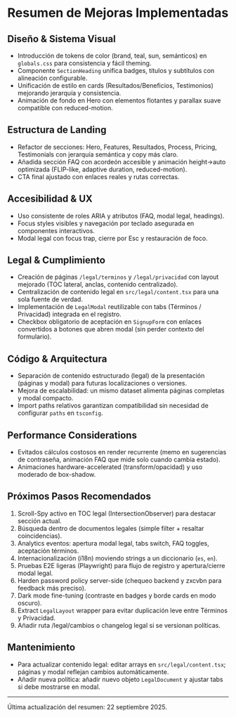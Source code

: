 # Resumen de Mejoras Implementadas

## Diseño & Sistema Visual
- Introducción de tokens de color (brand, teal, sun, semánticos) en `globals.css` para consistencia y fácil theming.
- Componente `SectionHeading` unifica badges, títulos y subtítulos con alineación configurable.
- Unificación de estilo en cards (Resultados/Beneficios, Testimonios) mejorando jerarquía y consistencia.
- Animación de fondo en Hero con elementos flotantes y parallax suave compatible con reduced-motion.

## Estructura de Landing
- Refactor de secciones: Hero, Features, Resultados, Process, Pricing, Testimonials con jerarquía semántica y copy más claro.
- Añadida sección FAQ con acordeón accesible y animación height→auto optimizada (FLIP-like, adaptive duration, reduced-motion).
- CTA final ajustado con enlaces reales y rutas correctas.

## Accesibilidad & UX
- Uso consistente de roles ARIA y atributos (FAQ, modal legal, headings).
- Focus styles visibles y navegación por teclado asegurada en componentes interactivos.
- Modal legal con focus trap, cierre por Esc y restauración de foco.

## Legal & Cumplimiento
- Creación de páginas `/legal/terminos` y `/legal/privacidad` con layout mejorado (TOC lateral, anclas, contenido centralizado).
- Centralización de contenido legal en `src/legal/content.tsx` para una sola fuente de verdad.
- Implementación de `LegalModal` reutilizable con tabs (Términos / Privacidad) integrada en el registro.
- Checkbox obligatorio de aceptación en `SignupForm` con enlaces convertidos a botones que abren modal (sin perder contexto del formulario).

## Código & Arquitectura
- Separación de contenido estructurado (legal) de la presentación (páginas y modal) para futuras localizaciones o versiones.
- Mejora de escalabilidad: un mismo dataset alimenta páginas completas y modal compacto.
- Import paths relativos garantizan compatibilidad sin necesidad de configurar `paths` en `tsconfig`.

## Performance Considerations
- Evitados cálculos costosos en render recurrente (memo en sugerencias de contraseña, animación FAQ que mide solo cuando cambia estado).
- Animaciones hardware-accelerated (transform/opacidad) y uso moderado de box-shadow.

## Próximos Pasos Recomendados
1. Scroll-Spy activo en TOC legal (IntersectionObserver) para destacar sección actual.
2. Búsqueda dentro de documentos legales (simple filter + resaltar coincidencias).
3. Analytics eventos: apertura modal legal, tabs switch, FAQ toggles, aceptación términos.
4. Internacionalización (i18n) moviendo strings a un diccionario (`es`, `en`).
5. Pruebas E2E ligeras (Playwright) para flujo de registro y apertura/cierre modal legal.
6. Harden password policy server-side (chequeo backend y zxcvbn para feedback más preciso).
7. Dark mode fine-tuning (contraste en badges y borde cards en modo oscuro).
8. Extract `LegalLayout` wrapper para evitar duplicación leve entre Términos y Privacidad.
9. Añadir ruta /legal/cambios o changelog legal si se versionan políticas.

## Mantenimiento
- Para actualizar contenido legal: editar arrays en `src/legal/content.tsx`; páginas y modal reflejan cambios automáticamente.
- Añadir nueva política: añadir nuevo objeto `LegalDocument` y ajustar tabs si debe mostrarse en modal.

---
Última actualización del resumen: 22 septiembre 2025.
